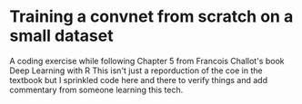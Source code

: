 # Training a convnet from scratch on a small dataset

A coding exercise while following Chapter 5 from Francois Challot's book Deep Learning with R
This isn't just a reporduction of the coe in the textbook but I sprinkled code here and there to verify things and add commentary from someone learning this tech.
